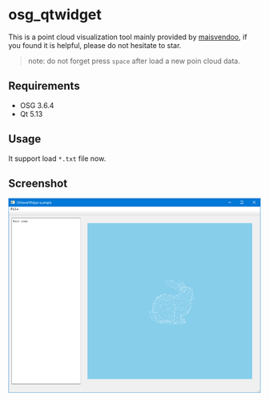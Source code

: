 # osg_qtwidget

This is a point cloud visualization tool mainly provided by [maisvendoo](https://github.com/maisvendoo/OSG-lessons), if you found it is helpful, please do not hesitate to star.

> note: do not forget press `space` after load a new poin cloud data.

## Requirements

- OSG 3.6.4
- Qt 5.13

## Usage

It support load `*.txt` file now.

## Screenshot

![screenshot](screenshot/screenshot.png)